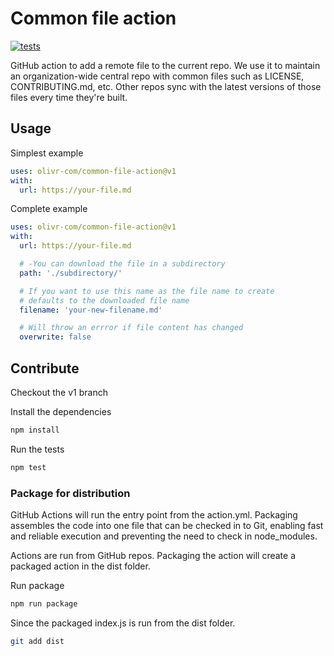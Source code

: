 # Common file action

[![tests](https://github.com/olivr-com/common-file-action/workflows/tests/badge.svg)](https://github.com/olivr-com/common-file-action/actions?query=workflow%3Atests)

GitHub action to add a remote file to the current repo. We use it to maintain an organization-wide central repo with common files such as LICENSE, CONTRIBUTING.md, etc. Other repos sync with the latest versions of those files every time they're built.

## Usage

Simplest example

```yaml
uses: olivr-com/common-file-action@v1
with:
  url: https://your-file.md
```

Complete example

```yaml
uses: olivr-com/common-file-action@v1
with:
  url: https://your-file.md

  # -You can download the file in a subdirectory
  path: './subdirectory/'

  # If you want to use this name as the file name to create
  # defaults to the downloaded file name
  filename: 'your-new-filename.md'

  # Will throw an errror if file content has changed
  overwrite: false
```

## Contribute

Checkout the v1 branch

Install the dependencies

```bash
npm install
```

Run the tests

```bash
npm test
```

### Package for distribution

GitHub Actions will run the entry point from the action.yml. Packaging assembles the code into one file that can be checked in to Git, enabling fast and reliable execution and preventing the need to check in node_modules.

Actions are run from GitHub repos. Packaging the action will create a packaged action in the dist folder.

Run package

```bash
npm run package
```

Since the packaged index.js is run from the dist folder.

```bash
git add dist
```
